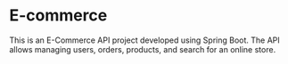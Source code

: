 # E-commerce
This is an E-Commerce API project developed using Spring Boot. The API allows managing users, orders, products, and search for an online store.
